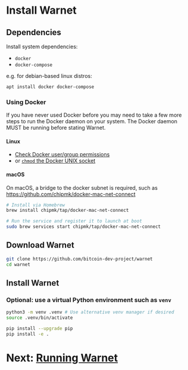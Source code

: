 # Install Warnet

## Dependencies

Install system dependencies:

* `docker`
* `docker-compose`

e.g. for debian-based linux distros:

```bash
apt install docker docker-compose
```

### Using Docker

If you have never used Docker before you may need to take a few more steps to
run the Docker daemon on your system. The Docker daemon MUST be running
before stating Warnet.

#### Linux

- [Check Docker user/group permissions](https://stackoverflow.com/a/48957722/1653320)
- or [`chmod` the Docker UNIX socket](https://stackoverflow.com/a/51362528/1653320)

#### macOS

On macOS, a bridge to the docker subnet is required, such as
https://github.com/chipmk/docker-mac-net-connect


```bash
# Install via Homebrew
brew install chipmk/tap/docker-mac-net-connect

# Run the service and register it to launch at boot
sudo brew services start chipmk/tap/docker-mac-net-connect
```

## Download Warnet

```bash
git clone https://github.com/bitcoin-dev-project/warnet
cd warnet
```

## Install Warnet

### Optional: use a virtual Python environment such as `venv`

```bash
python3 -m venv .venv # Use alternative venv manager if desired
source .venv/bin/activate
```

```bash
pip install --upgrade pip
pip install -e .
```


# Next: [Running Warnet](running.md)
